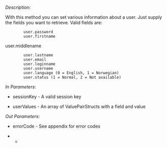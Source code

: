<properties date="2016-06-24"
SortOrder="188"
/>

*Description*:

With this method you can set various information about a user. Just supply the fields you want to retrieve. Valid fields are:

 

            user.password
            user.firstname

user.middlename

            user.lastname
            user.email
            user.loginname           
            user.username
            user.language (0 = English, 1 = Norwegian)
            user.status (1 = Normal, 2 = Not available)
                  

*In Parameters*:

* sessionKey      - A valid session key

* userValues       - An array of ValuePairStructs with a field and value

 

*Out Parameters*:

* errorCode  - See appendix for error codes

* *
